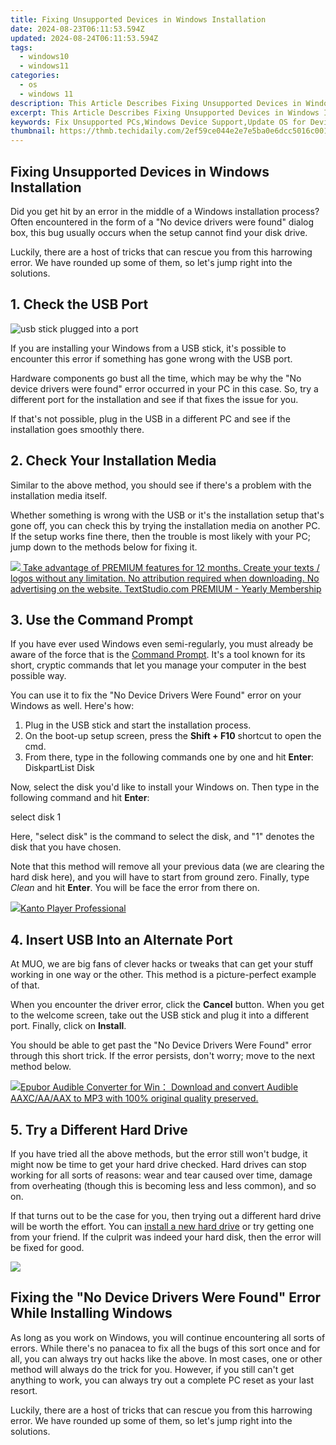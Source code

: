 ```yaml
---
title: Fixing Unsupported Devices in Windows Installation
date: 2024-08-23T06:11:53.594Z
updated: 2024-08-24T06:11:53.594Z
tags:
  - windows10
  - windows11
categories:
  - os
  - windows 11
description: This Article Describes Fixing Unsupported Devices in Windows Installation
excerpt: This Article Describes Fixing Unsupported Devices in Windows Installation
keywords: Fix Unsupported PCs,Windows Device Support,Update OS for Devices,Enable Older Windows,Remove Unsupported Techs,Resolve WIN-Dev Issues,Compatibility Windows FIX
thumbnail: https://thmb.techidaily.com/2ef59ce044e2e7e5ba0e6dcc5016c001910532c3893cef165601b78313e08b44.jpg
---
```


## Fixing Unsupported Devices in Windows Installation

 Did you get hit by an error in the middle of a Windows installation process? Often encountered in the form of a "No device drivers were found" dialog box, this bug usually occurs when the setup cannot find your disk drive.

 Luckily, there are a host of tricks that can rescue you from this harrowing error. We have rounded up some of them, so let's jump right into the solutions.

## 1\. Check the USB Port

![usb stick plugged into a port](https://static1.makeuseofimages.com/wordpress/wp-content/uploads/2023/09/usb-stick-plugged-into-a-port.jpg)

 If you are installing your Windows from a USB stick, it's possible to encounter this error if something has gone wrong with the USB port.

 Hardware components go bust all the time, which may be why the "No device drivers were found" error occurred in your PC in this case. So, try a different port for the installation and see if that fixes the issue for you.

 If that's not possible, plug in the USB in a different PC and see if the installation goes smoothly there.

## 2\. Check Your Installation Media

 Similar to the above method, you should see if there's a problem with the installation media itself.

 Whether something is wrong with the USB or it's the installation setup that's gone off, you can check this by trying the installation media on another PC. If the setup works fine there, then the trouble is most likely with your PC; jump down to the methods below for fixing it.

<!-- affiliate ads begin -->
<a href="https://secure.textstudio.com/order/checkout.php?PRODS=35633309&QTY=1&AFFILIATE=108875&CART=1"> <img src="https://secure.avangate.com/images/merchant/d6eb8222c9718486bdabce8b897380f7/products/3_premium-icon.png" border="0"> Take advantage of PREMIUM features for 12 months. 
Create your texts / logos without any limitation. 
No attribution required when downloading. 
No advertising on the website. 
 TextStudio.com  PREMIUM - Yearly Membership</a>
<!-- affiliate ads end -->
## 3\. Use the Command Prompt

 If you have ever used Windows even semi-regularly, you must already be aware of the force that is the [Command Prompt](https://www.makeuseof.com/tag/a-beginners-guide-to-the-windows-command-line/). It's a tool known for its short, cryptic commands that let you manage your computer in the best possible way.

 You can use it to fix the "No Device Drivers Were Found" error on your Windows as well. Here's how:

1. Plug in the USB stick and start the installation process.
2. On the boot-up setup screen, press the **Shift + F10** shortcut to open the cmd.
3. From there, type in the following commands one by one and hit **Enter**:  
DiskpartList Disk

 Now, select the disk you'd like to install your Windows on. Then type in the following command and hit **Enter**:

select disk 1

 Here, "select disk" is the command to select the disk, and "1" denotes the disk that you have chosen.

 Note that this method will remove all your previous data (we are clearing the hard disk here), and you will have to start from ground zero. Finally, type _Clean_ and hit **Enter**. You will be face the error from there on.

<!-- affiliate ads begin -->
<a href="https://secure.2checkout.com/order/checkout.php?PRODS=4742929&QTY=1&AFFILIATE=108875&CART=1"><img src="https://secure.avangate.com/images/merchant/e09fdffe648a30658a9657bbed7b2388/products/boxshot(2).png" border="0">Kanto Player Professional</a>
<!-- affiliate ads end -->
## 4\. Insert USB Into an Alternate Port

 At MUO, we are big fans of clever hacks or tweaks that can get your stuff working in one way or the other. This method is a picture-perfect example of that.

 When you encounter the driver error, click the **Cancel** button. When you get to the welcome screen, take out the USB stick and plug it into a different port. Finally, click on **Install**.

 You should be able to get past the "No Device Drivers Were Found" error through this short trick. If the error persists, don't worry; move to the next method below.

<!-- affiliate ads begin -->
<a href="https://secure.2checkout.com/order/checkout.php?PRODS=4708689&QTY=1&AFFILIATE=108875&CART=1"><img src="https://www.epubor.com/images/uppic/audible-converter-interface.png" border="0">Epubor Audible Converter for Win： Download and convert Audible AAXC/AA/AAX to MP3 with 100% original quality preserved.</a>
<!-- affiliate ads end -->
## 5\. Try a Different Hard Drive

 If you have tried all the above methods, but the error still won't budge, it might now be time to get your hard drive checked. Hard drives can stop working for all sorts of reasons: wear and tear caused over time, damage from overheating (though this is becoming less and less common), and so on.

 If that turns out to be the case for you, then trying out a different hard drive will be worth the effort. You can [install a new hard drive](https://www.makeuseof.com/tag/install-hard-drive-replace/) or try getting one from your friend. If the culprit was indeed your hard disk, then the error will be fixed for good.

<!-- affiliate ads begin -->
<a href="https://estore.winxdvd.com/order/checkout.php?PRODS=12653808&QTY=1&AFFILIATE=108875&CART=1"><img src="https://www.winxdvd.com/affiliate/new-banner/wt-500x500.jpg" border="0"></a>
<!-- affiliate ads end -->
## Fixing the "No Device Drivers Were Found" Error While Installing Windows

 As long as you work on Windows, you will continue encountering all sorts of errors. While there's no panacea to fix all the bugs of this sort once and for all, you can always try out hacks like the above. In most cases, one or other method will always do the trick for you. However, if you still can't get anything to work, you can always try out a complete PC reset as your last resort.

 Luckily, there are a host of tricks that can rescue you from this harrowing error. We have rounded up some of them, so let's jump right into the solutions.



<ins class="adsbygoogle"
      style="display:block"
      data-ad-client="ca-pub-7571918770474297"
      data-ad-slot="8358498916"
      data-ad-format="auto"
      data-full-width-responsive="true"></ins>